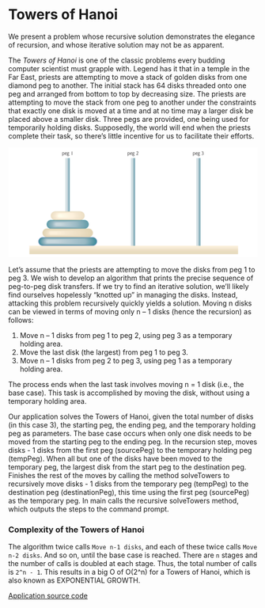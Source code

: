 # Towers of Hanoi

We present a problem whose recursive solution demonstrates the elegance of recursion, and whose iterative solution may 
 not be as apparent.

The *Towers of Hanoi* is one of the classic problems every budding computer scientist must grapple with. Legend has it
  that in a temple in the Far East, priests are attempting to move a stack of golden disks from one diamond peg to 
  another. The initial stack has 64 disks threaded onto one peg and arranged from bottom to top by decreasing size. The
  priests are attempting to move the stack from one peg to another under the constraints that exactly one disk is moved
  at a time and at no time may a larger disk be placed above a smaller disk. Three pegs are provided, one being used
  for temporarily holding disks. Supposedly, the world will end when the priests complete their task, so there’s little
  incentive for us to facilitate their efforts.
 
![towers of hanoi](https://github.com/AlbertHambardzumyan/recursion/blob/master/doc/towers-of-hanoi.png "Towers of Hanoi")
 
Let’s assume that the priests are attempting to move the disks from peg 1 to peg 3. We wish to develop an algorithm
 that prints the precise sequence of peg-to-peg disk transfers. If we try to find an iterative solution, we’ll likely
 find ourselves hopelessly “knotted up” in managing the disks. Instead, attacking this problem recursively quickly
 yields a solution. Moving n disks can be viewed in terms of moving only n – 1 disks (hence the recursion) as follows:
 
 1. Move n – 1 disks from peg 1 to peg 2, using peg 3 as a temporary holding area. 
 2. Move the last disk (the largest) from peg 1 to peg 3.
 3. Move n – 1 disks from peg 2 to peg 3, using peg 1 as a temporary holding area.
 
The process ends when the last task involves moving n = 1 disk (i.e., the base case). This task is accomplished by
  moving the disk, without using a temporary holding area.
 
Our application solves the Towers of Hanoi, given the total number of disks (in this case 3), the starting peg, the 
 ending peg, and the temporary holding peg as parameters. The base case occurs when only one disk needs to be moved 
 from the starting peg to the ending peg. In the recursion step, moves disks - 1 disks from the first peg (sourcePeg)
 to the temporary holding peg (tempPeg). When all but one of the disks have been moved to the temporary peg, the 
 largest disk from the start peg to the destination peg. Finishes the rest of the moves by calling the method 
 solveTowers to recursively move disks - 1 disks from the temporary peg (tempPeg) to the destination peg 
 (destinationPeg), this time using the first peg (sourcePeg) as the temporary peg. In main calls the recursive 
 solveTowers method, which outputs the steps to the command prompt.
 
### Complexity of the Towers of Hanoi
The algorithm twice calls `Move n-1 disks`, and each of these twice calls `Move n-2 disks`. And so on, until the base
 case is reached. There are `n` stages and the number of calls is doubled at each stage. Thus, the total number of calls
 is `2^n - 1`. This results in a big O of O(2^n) for a Towers of Hanoi, which is also known as EXPONENTIAL GROWTH.
  
[Application source code](https://github.com/AlbertHambardzumyan/recursion/tree/master/src/towers_of_hanoi)